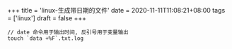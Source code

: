 +++
title = 'linux-生成带日期的文件'
date = 2020-11-11T11:08:21+08:00
tags = ['linux']
draft = false
+++

```
// date 命令用于输出时间, 反引号用于变量输出
touch `data +%F`.txt.log
```
